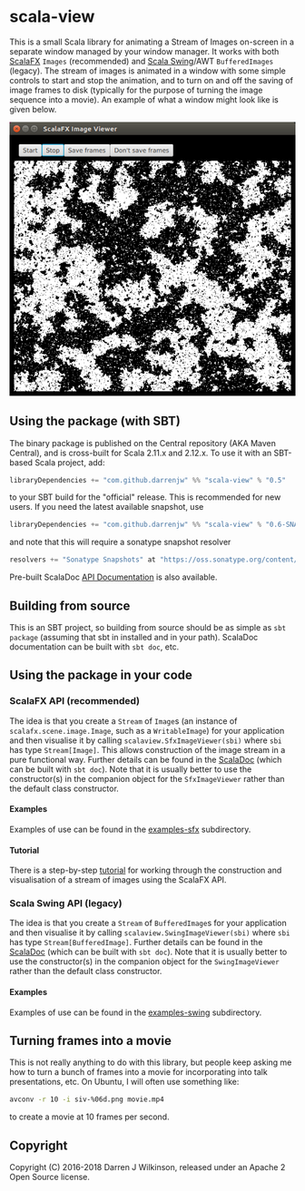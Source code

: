 # scala-view

This is a small Scala library for animating a Stream of Images on-screen in a separate window managed by your window manager. It works with both [ScalaFX](http://www.scalafx.org/) `Images` (recommended) and [Scala Swing](https://github.com/scala/scala-swing)/AWT `BufferedImages` (legacy). The stream of images is animated in a window with some simple controls to start and stop the animation, and to turn on and off the saving of image frames to disk (typically for the purpose of turning the image sequence into a movie). An example of what a window might look like is given below.

![Example window](docs/ising-window.png)

## Using the package (with SBT)

The binary package is published on the Central repository (AKA Maven Central), and is cross-built for Scala 2.11.x and 2.12.x. To use it with an SBT-based Scala project, add:
```scala
libraryDependencies += "com.github.darrenjw" %% "scala-view" % "0.5"
```
to your SBT build for the "official" release. This is recommended for new users. If you need the latest available snapshot, use
```scala
libraryDependencies += "com.github.darrenjw" %% "scala-view" % "0.6-SNAPSHOT"
```
and note that this will require a sonatype snapshot resolver
```scala
resolvers += "Sonatype Snapshots" at "https://oss.sonatype.org/content/repositories/snapshots/"
```

Pre-built ScalaDoc [API Documentation](https://darrenjw.github.io/scala-view/api/scalaview/) is also available.

## Building from source

This is an SBT project, so building from source should be as simple as `sbt package` (assuming that sbt in installed and in your path). ScalaDoc documentation can be built with `sbt doc`, etc.

## Using the package in your code

### ScalaFX API (recommended)

The idea is that you create a `Stream` of `Image`s (an instance of `scalafx.scene.image.Image`, such as a `WritableImage`) for your application and then visualise it by calling `scalaview.SfxImageViewer(sbi)` where `sbi` has type `Stream[Image]`. This allows construction of the image stream in a pure functional way. Further details can be found in the [ScalaDoc](https://darrenjw.github.io/scala-view/api/scalaview/) (which can be built with `sbt doc`). Note that it is usually better to use the constructor(s) in the companion object for the `SfxImageViewer` rather than the default class constructor.

#### Examples

Examples of use can be found in the [examples-sfx](examples-sfx/) subdirectory.

#### Tutorial

There is a step-by-step [tutorial](docs/Tutorial.md) for working through the construction and visualisation of a stream of images using the ScalaFX API.

### Scala Swing API (legacy)

The idea is that you create a `Stream` of `BufferedImage`s for your application and then visualise it by calling `scalaview.SwingImageViewer(sbi)` where `sbi` has type `Stream[BufferedImage]`. Further details can be found in the [ScalaDoc](https://darrenjw.github.io/scala-view/api/scalaview/) (which can be built with `sbt doc`). Note that it is usually better to use the constructor(s) in the companion object for the `SwingImageViewer` rather than the default class constructor.

#### Examples

Examples of use can be found in the [examples-swing](examples-swing/) subdirectory.

## Turning frames into a movie

This is not really anything to do with this library, but people keep asking me how to turn a bunch of frames into a movie for incorporating into talk presentations, etc. On Ubuntu, I will often use something like:
```bash
avconv -r 10 -i siv-%06d.png movie.mp4
```
to create a movie at 10 frames per second.

## Copyright

Copyright (C) 2016-2018 Darren J Wilkinson, released under an Apache 2 Open Source license. 

